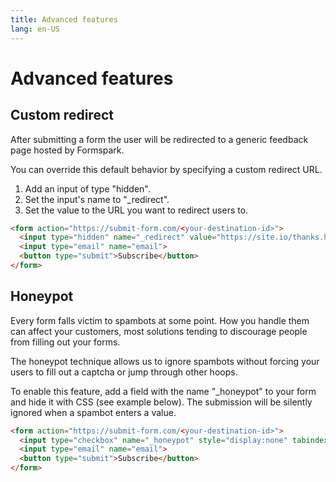 ```yaml
---
title: Advanced features
lang: en-US
---
```


# Advanced features

## Custom redirect

After submitting a form the user will be redirected to a generic feedback page hosted by Formspark.

You can override this default behavior by specifying a custom redirect URL.

1. Add an input of type "hidden".
2. Set the input's name to "_redirect".
3. Set the value to the URL you want to redirect users to.

``` html
<form action="https://submit-form.com/<your-destination-id>">
  <input type="hidden" name="_redirect" value="https://site.io/thanks.html" />
  <input type="email" name="email">
  <button type="submit">Subscribe</button>
</form>
```

## Honeypot

Every form falls victim to spambots at some point. How you handle them can affect your customers, most solutions tending to discourage people from filling out your forms.

The honeypot technique allows us to ignore spambots without forcing your users to fill out a captcha or jump through other hoops.

To enable this feature, add a field with the name "_honeypot" to your form and hide it with CSS (see example below). The submission will be silently ignored when a spambot enters a value.

``` html
<form action="https://submit-form.com/<your-destination-id>">
  <input type="checkbox" name="_honeypot" style="display:none" tabindex="-1" autocomplete="off">
  <input type="email" name="email">
  <button type="submit">Subscribe</button>
</form>
```